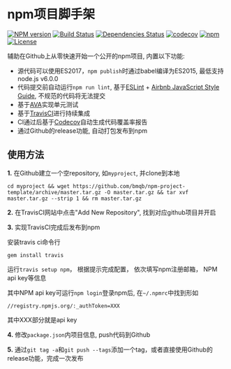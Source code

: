 # npm项目脚手架

[![NPM version](https://img.shields.io/npm/v/npm-project-template.svg?style=flat-square)](http://badge.fury.io/js/npm-project-template)
[![Build Status](https://travis-ci.org/bmqb/npm-project-template.svg?branch=master)](https://travis-ci.org/bmqb/npm-project-template)
[![Dependencies Status](https://david-dm.org/bmqb/npm-project-template.svg)](https://david-dm.org/bmqb/npm-project-template)
[![codecov](https://codecov.io/gh/bmqb/npm-project-template/branch/master/graph/badge.svg)](https://codecov.io/gh/bmqb/npm-project-template)
[![npm](https://img.shields.io/npm/dm/npm-project-template.svg?maxAge=2592000)](https://www.npmjs.com/package/npm-project-template)
[![License](https://img.shields.io/npm/l/npm-project-template.svg?maxAge=2592000?style=plastic)](https://github.com/bmqb/zmxy/blob/master/LICENSE)


辅助在Github上从零快速开始一个公开的npm项目, 内置以下功能:

- 源代码可以使用ES2017，`npm publish`时通过babel编译为ES2015, 最低支持node.js v6.0.0
- 代码提交前自动运行`npm run lint`, 基于[ESLint](http://eslint.org/) + [Airbnb JavaScript Style Guide](https://github.com/airbnb/javascript), 不规范的代码将无法提交
- 基于[AVA](https://github.com/avajs/ava)实现单元测试
- 基于[TravisCI](https://travis-ci.org/)进行持续集成
- CI通过后基于[Codecov](https://codecov.io/)自动生成代码覆盖率报告
- 通过Github的release功能, 自动打包发布到npm

## 使用方法

**1.** 在Github建立一个空repository, 如`myproject`, 并clone到本地

```
cd myproject && wget https://github.com/bmqb/npm-project-template/archive/master.tar.gz -O master.tar.gz && tar xvf master.tar.gz --strip 1 && rm master.tar.gz
```

**2.** 在TravisCI网站中点击"Add New Repository", 找到对应github项目并开启


**3.** 实现TravisCI完成后发布到npm

安装travis ci命令行

```
gem install travis
```

运行`travis setup npm`， 根据提示完成配置， 依次填写npm注册邮箱， NPM api key等信息

其中NPM api key可运行`npm login`登录npm后, 在`~/.npmrc`中找到形如

```
//registry.npmjs.org/:_authToken=XXX
```

其中XXX部分就是api key

**4.** 修改`package.json`内项目信息, push代码到Github

**5.** 通过`git tag -a`和`git push --tags`添加一个tag，或者直接使用Github的release功能，完成一次发布
